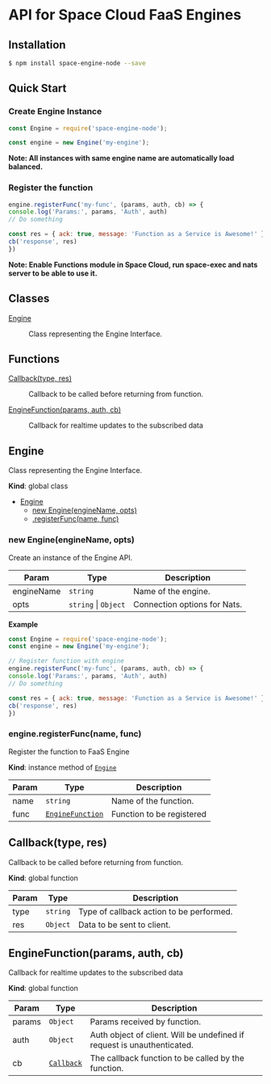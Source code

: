 # API for Space Cloud FaaS Engines

## Installation

```bash
$ npm install space-engine-node --save
```

## Quick Start

### Create Engine Instance

```js
const Engine = require('space-engine-node');

const engine = new Engine('my-engine');
```

**Note: All instances with same engine name are automatically load balanced.**

### Register the function 
```js
engine.registerFunc('my-func', (params, auth, cb) => {
console.log('Params:', params, 'Auth', auth)
// Do something

const res = { ack: true, message: 'Function as a Service is Awesome!' }
cb('response', res)
})
```

**Note: Enable Functions module in Space Cloud, run space-exec and nats server to be able to use it.**

## Classes

<dl>
<dt><a href="#Engine">Engine</a></dt>
<dd><p>Class representing the Engine Interface.</p>
</dd>
</dl>

## Functions

<dl>
<dt><a href="#Callback">Callback(type, res)</a></dt>
<dd><p>Callback to be called before returning from function.</p>
</dd>
<dt><a href="#EngineFunction">EngineFunction(params, auth, cb)</a></dt>
<dd><p>Callback for realtime updates to the subscribed data</p>
</dd>
</dl>

<a name="Engine"></a>

## Engine
Class representing the Engine Interface.

**Kind**: global class  

* [Engine](#Engine)
    * [new Engine(engineName, opts)](#new_Engine_new)
    * [.registerFunc(name, func)](#Engine+registerFunc)

<a name="new_Engine_new"></a>

### new Engine(engineName, opts)
Create an instance of the Engine API.


| Param | Type | Description |
| --- | --- | --- |
| engineName | <code>string</code> | Name of the engine. |
| opts | <code>string</code> \| <code>Object</code> | Connection options for Nats. |

**Example**  
```js
const Engine = require('space-engine-node');
const engine = new Engine('my-engine');

// Register function with engine
engine.registerFunc('my-func', (params, auth, cb) => {
console.log('Params:', params, 'Auth', auth)
// Do something

const res = { ack: true, message: 'Function as a Service is Awesome!' }
cb('response', res)
})
```
<a name="Engine+registerFunc"></a>

### engine.registerFunc(name, func)
Register the function to FaaS Engine

**Kind**: instance method of [<code>Engine</code>](#Engine)  

| Param | Type | Description |
| --- | --- | --- |
| name | <code>string</code> | Name of the function. |
| func | [<code>EngineFunction</code>](#EngineFunction) | Function to be registered |

<a name="Callback"></a>

## Callback(type, res)
Callback to be called before returning from function.

**Kind**: global function  

| Param | Type | Description |
| --- | --- | --- |
| type | <code>string</code> | Type of callback action to be performed. |
| res | <code>Object</code> | Data to be sent to client. |

<a name="EngineFunction"></a>

## EngineFunction(params, auth, cb)
Callback for realtime updates to the subscribed data

**Kind**: global function  

| Param | Type | Description |
| --- | --- | --- |
| params | <code>Object</code> | Params received by function. |
| auth | <code>Object</code> | Auth object of client. Will be undefined if request is unauthenticated. |
| cb | [<code>Callback</code>](#Callback) | The callback function to be called by the function. |

